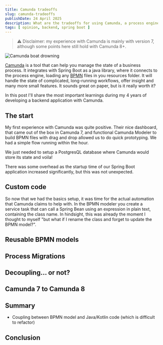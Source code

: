 ```yaml
---
title: Camunda tradeoffs
slug: camunda-tradeoffs
publishDate: 24 April 2025
description: What are the tradeoffs for using Camunda, a process engine, in backend development?
tags: [ opinion, backend, spring boot ]
---
```


> ⚠️ Disclaimer: my experience with Camunda is mainly with version 7, although some points here still hold with Camunda
> 8+.


![Camunda boat drowning](/assets/blog/2025-04-24-camunda-tradeoffs/camunda-tradeoffs.webp)

[Camunda][1] is a tool that can help you manage the state of a business process. It integrates with Spring Boot as a
java library, where it connects to the process engine, loading any [BPMN][2] files in you resources folder. It will
handle the state of complicated, long-running workflows, offer insight and many more small features. It sounds great on
paper, but is it really worth it?

In this post I'll share the most important learnings during my 4 years of developing a backend application with Camunda.

## The start

My first experience with Camunda was quite positive. Their nice dashboard, that came out of the box in Camunda 7, and
functional Camunda Modeler to build BPMN files with drag and drop allowed us to do quick prototyping. We had a simple
flow running within the hour.

We just needed to setup a PostgresQL database where Camunda would store its state and voìla!

There was some overhead as the startup time of our Spring Boot application increased significantly, but this was not
unexpected.

## Custom code

So now that we had the basics setup, it was time for the actual automation that Camunda claims to help with. In the BPMN
modeler you create a service task that can call a Spring Bean using an expression in plain text, containing the class
name. In hindsight, this was already the moment I thought to myself "but what if I rename the class and forget to update
the BPMN model?".



## Reusable BPMN models


## Process Migrations

## Decoupling... or not?

## Camunda 7 to Camunda 8

## Summary

- Coupling between BPMN model and Java/Kotlin code (which is difficult to refactor)

## Conclusion

[1]: https://camunda.com/

[2]: https://nl.wikipedia.org/wiki/Business_Process_Model_and_Notation
